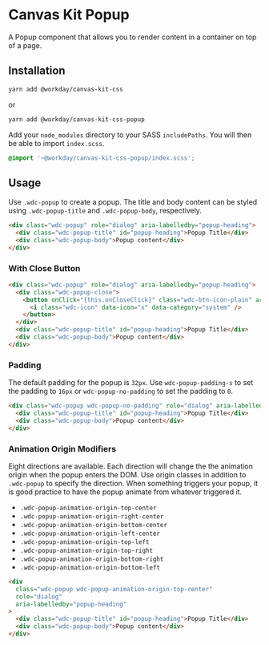 # Canvas Kit Popup

A Popup component that allows you to render content in a container on top of a page.

## Installation

```sh
yarn add @workday/canvas-kit-css
```

or

```sh
yarn add @workday/canvas-kit-css-popup
```

Add your `node_modules` directory to your SASS `includePaths`. You will then be able to import
`index.scss`.

```scss
@import '~@workday/canvas-kit-css-popup/index.scss';
```

## Usage

Use `.wdc-popup` to create a popup. The title and body content can be styled using
`.wdc-popup-title` and `.wdc-popup-body`, respectively.

```html
<div class="wdc-popup" role="dialog" aria-labelledby="popup-heading">
  <div class="wdc-popup-title" id="popup-heading">Popup Title</div>
  <div class="wdc-popup-body">Popup content</div>
</div>
```

### With Close Button

```html
<div class="wdc-popup" role="dialog" aria-labelledby="popup-heading">
  <div class="wdc-popup-close">
    <button onClick="{this.onCloseClick}" class="wdc-btn-icon-plain" aria-label="Close">
      <i class="wdc-icon" data-icon="x" data-category="system" />
    </button>
  </div>
  <div class="wdc-popup-title" id="popup-heading">Popup Title</div>
  <div class="wdc-popup-body">Popup content</div>
</div>
```

### Padding

The default padding for the popup is `32px`. Use `wdc-popup-padding-s` to set the padding to `16px`
or `wdc-popup-no-padding` to set the padding to `0`.

```html
<div class="wdc-popup wdc-popup-no-padding" role="dialog" aria-labelledby="popup-heading">
  <div class="wdc-popup-title" id="popup-heading">Popup Title</div>
  <div class="wdc-popup-body">Popup content</div>
</div>
```

### Animation Origin Modifiers

Eight directions are available. Each direction will change the the animation origin when the popup
enters the DOM. Use origin classes in addition to `.wdc-popup` to specify the direction. When
something triggers your popup, it is good practice to have the popup animate from whatever triggered
it.

- `.wdc-popup-animation-origin-top-center`
- `.wdc-popup-animation-origin-right-center`
- `.wdc-popup-animation-origin-bottom-center`
- `.wdc-popup-animation-origin-left-center`
- `.wdc-popup-animation-origin-top-left`
- `.wdc-popup-animation-origin-top-right`
- `.wdc-popup-animation-origin-bottom-right`
- `.wdc-popup-animation-origin-bottom-left`

```html
<div
  class="wdc-popup wdc-popup-animation-origin-top-center"
  role="dialog"
  aria-labelledby="popup-heading"
>
  <div class="wdc-popup-title" id="popup-heading">Popup Title</div>
  <div class="wdc-popup-body">Popup content</div>
</div>
```
